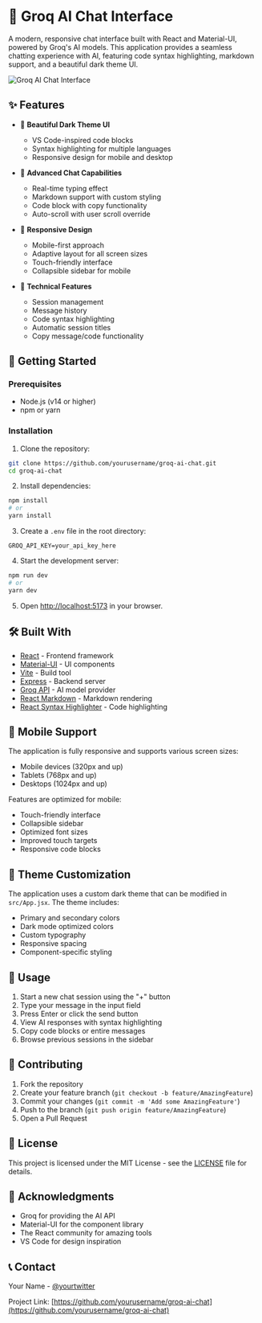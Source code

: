 # 🤖 Groq AI Chat Interface

A modern, responsive chat interface built with React and Material-UI, powered by Groq's AI models. This application provides a seamless chatting experience with AI, featuring code syntax highlighting, markdown support, and a beautiful dark theme UI.

![Groq AI Chat Interface](screenshot.png)

## ✨ Features

- 🎨 **Beautiful Dark Theme UI**
  - VS Code-inspired code blocks
  - Syntax highlighting for multiple languages
  - Responsive design for mobile and desktop

- 💬 **Advanced Chat Capabilities**
  - Real-time typing effect
  - Markdown support with custom styling
  - Code block with copy functionality
  - Auto-scroll with user scroll override

- 📱 **Responsive Design**
  - Mobile-first approach
  - Adaptive layout for all screen sizes
  - Touch-friendly interface
  - Collapsible sidebar for mobile

- 🔧 **Technical Features**
  - Session management
  - Message history
  - Code syntax highlighting
  - Automatic session titles
  - Copy message/code functionality

## 🚀 Getting Started

### Prerequisites

- Node.js (v14 or higher)
- npm or yarn

### Installation

1. Clone the repository:
```bash
git clone https://github.com/yourusername/groq-ai-chat.git
cd groq-ai-chat
```

2. Install dependencies:
```bash
npm install
# or
yarn install
```

3. Create a `.env` file in the root directory:
```env
GROQ_API_KEY=your_api_key_here
```

4. Start the development server:
```bash
npm run dev
# or
yarn dev
```

5. Open [http://localhost:5173](http://localhost:5173) in your browser.

## 🛠️ Built With

- [React](https://reactjs.org/) - Frontend framework
- [Material-UI](https://mui.com/) - UI components
- [Vite](https://vitejs.dev/) - Build tool
- [Express](https://expressjs.com/) - Backend server
- [Groq API](https://groq.com/) - AI model provider
- [React Markdown](https://github.com/remarkjs/react-markdown) - Markdown rendering
- [React Syntax Highlighter](https://github.com/react-syntax-highlighter/react-syntax-highlighter) - Code highlighting

## 📱 Mobile Support

The application is fully responsive and supports various screen sizes:

- Mobile devices (320px and up)
- Tablets (768px and up)
- Desktops (1024px and up)

Features are optimized for mobile:
- Touch-friendly interface
- Collapsible sidebar
- Optimized font sizes
- Improved touch targets
- Responsive code blocks

## 🎨 Theme Customization

The application uses a custom dark theme that can be modified in `src/App.jsx`. The theme includes:

- Primary and secondary colors
- Dark mode optimized colors
- Custom typography
- Responsive spacing
- Component-specific styling

## 📝 Usage

1. Start a new chat session using the "+" button
2. Type your message in the input field
3. Press Enter or click the send button
4. View AI responses with syntax highlighting
5. Copy code blocks or entire messages
6. Browse previous sessions in the sidebar

## 🤝 Contributing

1. Fork the repository
2. Create your feature branch (`git checkout -b feature/AmazingFeature`)
3. Commit your changes (`git commit -m 'Add some AmazingFeature'`)
4. Push to the branch (`git push origin feature/AmazingFeature`)
5. Open a Pull Request

## 📄 License

This project is licensed under the MIT License - see the [LICENSE](LICENSE) file for details.

## 👏 Acknowledgments

- Groq for providing the AI API
- Material-UI for the component library
- The React community for amazing tools
- VS Code for design inspiration

## 📞 Contact

Your Name - [@yourtwitter](https://twitter.com/yourtwitter)

Project Link: [https://github.com/yourusername/groq-ai-chat](https://github.com/yourusername/groq-ai-chat)
